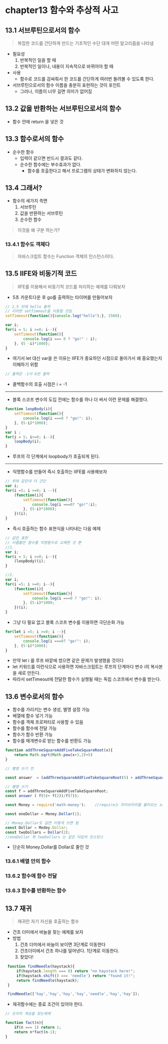# chapter13 함수와 추상적 사고

## 13.1 서브루틴으로서의 함수

> 복잡한 코드를 간단하게 만드는 기초적인 수단
> 대개 어떤 알고리즘을 나타냄

- 필요성
    1. 반복적인 일을 할 때
    2. 반복적인 일이나, 내용이 지속적으로 바뀌어야 할 때
- 사용
    - 함수로 코드를 감싸줘서 한 코드를 간단하게 여러번 돌려볼 수 있도록 한다.
- 서브루틴으로서의 함수 이름을 충분히 표현하는 것이 포인트
    - 그러나, 이름이 너무 길면 의미가 없어짐

## 13.2 값을 반환하는 서브루틴으로서의 함수

- 함수 안에 return 을 넣은 것


## 13.3 함수로서의 함수

- 순수한 함수
    - 입력이 같으면 반드시 결과도 같다.
    - 순수한 함수에는 부수효과가 없다.
        - 함수를 호출한다고 해서 프로그램의 상태가 변화하지 않는다.

## 13.4 그래서?

- 함수의 세가지 측면
    1. 서브루틴
    2. 값을 반환하는 서브루틴
    3. 순수한 함수

> 이것을 왜 구분 하는가? 

### 13.4.1 함수도 객체다

> 자바스크립트 함수는 Function 객체의 인스턴스이다.

## 13.5 IIFE와 비동기적 코드

> IIFE를 이용해서 비동기적 코드를 처리하는 예제를 다뤄보자

-  5초 카운트다운 후 go를 출력하는 타이머를 만들어보자


```js
// 1.5 뒤에 hello 출력
// 이러한 setTimeout을 이용할 것임
setTimeout(function(){console.log("hello");}, 1500);

```
```js
var i;
for(i = 5; i >=0; i--){
    setTimeout(function(){
        console.log(i === 0 ? "go!" : i);
    }, (5 -i)*1000);
}
```
- 여기서 let 대신 var을 쓴 이유는 IIFE가 중요하던 시점으로 돌아가서 왜 중요했는지 이해하기 위함
```js
// 출력은 -1이 6번 출력
```
- 콜백함수의 호출 시점은 i = -1
<hr>

- 블록 스코프 변수의 도입 전에는 함수를 하나 더 써서 이런 문제를 해결했다.

```js
function loopBody(i){
    setTimeout(function(){
        console.log(i ===0 ? "go!": i);
    }, (5-i)*1000);
}
var i ;
for(i = 5; i>=0; i--){
    loopBody(i);
}
```
- 루프의 각 단계에서 loopbody가 호출되게 된다.

<hr>

- 익명함수를 만들어 즉시 호출하는 IIFE를 사용해보자

```js
// 위와 같은데 더 간단
var i;
for(i =5; i >=0; i --){
    (function(i){
        setTimeout(function(){
            console.log(i ===0? "go!":i);
        }, (5-i)*1000);
    })(i);
}
```

- 즉시 호출하는 함수 표현식을 나타내는 다음 예제
```js
// 같은 표현
// 이름붙은 함수를 익명함수로 교체한 것 뿐
//1.
var i;
for(i = 5; i >=0; i--){
    (loopBody)(i);
}

//2. 
var i;
for(i =5; i >=0; i--){
    (function(i){
        setTimeout(function(){
            console.log(i ===0 ? "go!": i);
        }, (5-i)*1000;
    })(i);
}
```
- 그냥 다 필요 없고 블록 스코프 변수를 이용하면 극단순화 가능
```js
for(let i =5; i >=0; i --){
    setTimeout(function(){
        console.log(i ===0? "go!": i);
    }, (5-i)*1000);
}

```
- 만약 let i 를 루프 바깥에 썼으면 같은 문제가 발생했을 것이다
- let 키워드를 이런식으로 사용하면 자바스크립트는 루프의 단계마다 변수 i의 복사본을 새로 만든다.
- 따라서 setTimeout에 전달한 함수가 실행될 때는 독립 스코프에서 변수를 받는다.

## 13.6 변수로서의 함수

- 함수를 가리키는 변수 생성, 별명 설정 가능
- 배열에 함수 넣기 가능
- 함수를 객체 프로퍼티로 사용할 수 있음
- 함수를 함수에 전달 가능
- 함수가 함수 반환 가능
- 함수를 매개변수로 받는 함수를 반환도 가능

```js
function addThreeSquareAddFiveTakeSquareRoot(x){
    return Math.sqrt(Math.pow(x+3,2)+5)
}

// 별명 쓰기 전

const answer  = (addThreeSquareAddFiveTakeSquareRoot(5) + addThreeSquareAddFiveTakeSquareRoot(2))/addThreeSquareAddFiveTakeSquareRoot(7);

// 별명 쓰기
const f = addThreeSquareAddFiveTakeSquareRoot;
const answer ( f(5)+ f(2))/f(7));
```
```js
const Money = require('math-money');    //require는 라이브러리를 불러오는 노드 함수

const oneDollar = Money.Dollar(1);

// Money.Dollar도 길면 이렇게 쓰면 됨
const Dollar = Modey.Dollar;
const twoDollars = Dollar(2);
//oneDollar 와 twoDollars 는 같은 타입의 인스턴스
```
- 단순히 Money.Dollar를 Dollar로 줄인 것

### 13.6.1 배열 안의 함수
### 13.6.2 함수에 함수 전달
### 13.6.3 함수를 반환하는 함수
## 13.7 재귀

> 재귀란 자기 자신을 호출하는 함수

- 건초 더미에서 바늘을 찾는 예제를 보자
- 방법
    1. 건초 더미에서 바늘이 보이면  3단계로 이동한다
    2. 건초더미에서 건초 하나를 덜어낸다. 1단계로 이동한다.
    3. 찾았다!
```js
 function findNeedle(haystack){
     if(haystack.length === 0) return "no haystack here!";
     if(haystack.shift() === 'needle') return "found it!";
     return findNeedle(haystack);
 }

 findNeedle(['hay','hay','hay','hay','needle','hay','hay']);
 ```
- 재귀함수에는 종료 조건이 있어야 한다.

```js
// 숫자의 계승을 찾는예제

function fact(n){
    if(n === 1) return 1;
    return n*fact(n-1);
}